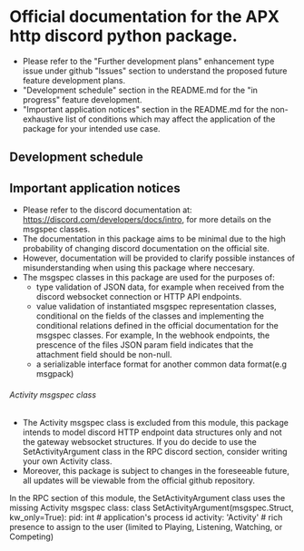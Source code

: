 # Official documentation for the APX http discord python package.
- Please refer to the "Further development plans" enhancement type issue under github "Issues" section to understand the proposed future feature development plans.
- "Development schedule" section in the README.md for the "in progress" feature development.
- "Important application notices" section in the README.md for the non-exhaustive list of conditions which may affect the application of the package for your intended use case.

## Development schedule

## Important application notices
- Please refer to the discord documentation at: https://discord.com/developers/docs/intro, for more details on the msgspec classes.
- The documentation in this package aims to be minimal due to the high probability of changing discord documentation on the official site.
- However, documentation will be provided to clarify possible instances of misunderstanding when using this package where neccesary.
- The msgspec classes in this package are used for the purposes of:
    - type validation of JSON data, for example when received from the discord websocket connection or HTTP API endpoints.
    - value validation of instantiated msgspec representation classes, conditional on the fields of the classes and
    implementing the conditional relations defined in the official documentation for the msgspec classes.
    For example,
    In the webhook endpoints, the prescence of the files JSON param field indicates that the attachment field should be non-null.
    - a serializable interface format for another common data format(e.g msgpack)

###### Activity msgspec class
- The Activity msgspec class is excluded from this module, this package intends to model discord HTTP endpoint data structures only and not the gateway websocket structures. 
If you do decide to use the SetActivityArgument class in the RPC discord section, consider writing your own Activity class. 
- Moreover, this package is subject to changes in the foreseeable future, all updates will be viewable from the official github repository.

In the RPC section of this module, the SetActivityArgument class uses the missing Activity msgspec class:
class SetActivityArgument(msgspec.Struct, kw_only=True):
    pid: int  # application's process id
    activity: 'Activity'  # rich presence to assign to the user (limited to Playing, Listening, Watching, or Competing)
